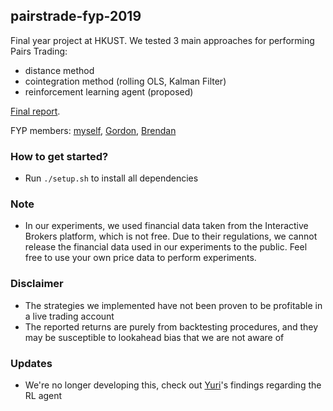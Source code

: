 ## pairstrade-fyp-2019
Final year project at HKUST. We tested 3 main approaches for performing Pairs Trading: 
- distance method
- cointegration method (rolling OLS, Kalman Filter)
- reinforcement learning agent (proposed)

[Final report](https://github.com/wywongbd/statistical-arbitrage-18-19/blob/master/reports/FYP_Final_Report_LZ2.pdf).

FYP members: [myself](https://github.com/wywongbd), [Gordon](https://github.com/GordonCW), [Brendan](https://github.com/thambrendan)

### How to get started?
- Run `./setup.sh` to install all dependencies

### Note
- In our experiments, we used financial data taken from the Interactive Brokers platform, which is not free. Due to their regulations, we cannot release the financial data used in our experiments to the public. Feel free to use your own price data to perform experiments. 

### Disclaimer
- The strategies we implemented have not been proven to be profitable in a live trading account
- The reported returns are purely from backtesting procedures, and they may be susceptible to lookahead bias that we are not aware of

### Updates
- We're no longer developing this, check out [Yuri](https://github.com/ScrapeWithYuri/pairstrade-fyp-2019)'s findings regarding the RL agent
